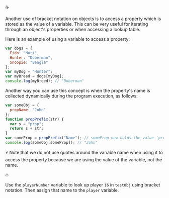 :coffee:

Another use of bracket notation on objects is to access a property which is stored as the value of a variable. This can be very useful for iterating through an object's properties or when accessing a lookup table.

Here is an example of using a variable to access a property:

```javascript
var dogs = {
  Fido: "Mutt",
  Hunter: "Doberman",
  Snoopie: "Beagle"
};
var myDog = "Hunter";
var myBreed = dogs[myDog];
console.log(myBreed); // "Doberman"
```

Another way you can use this concept is when the property's name is collected dynamically during the program execution, as follows:

```javascript
var someObj = {
  propName: "John"
};
function propPrefix(str) {
  var s = "prop";
  return s + str;
}
var someProp = propPrefix("Name"); // someProp now holds the value 'propName'
console.log(someObj[someProp]); // "John"
```

:zap: Note that we do not use quotes around the variable name when using it to access the property because we are using the value of the variable, not the name.

:fire:

Use the `playerNumber` variable to look up player `16` in `testObj` using bracket notation. Then assign that name to the `player` variable.
